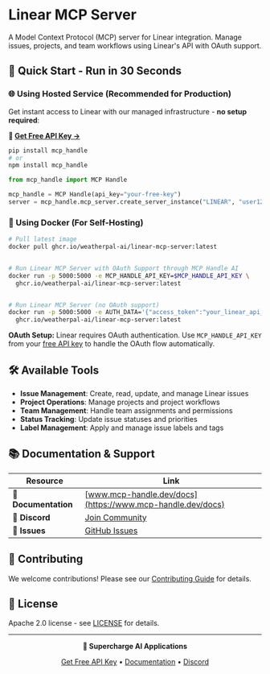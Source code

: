 # Linear MCP Server

A Model Context Protocol (MCP) server for Linear integration. Manage issues, projects, and team workflows using Linear's API with OAuth support.

## 🚀 Quick Start - Run in 30 Seconds

### 🌐 Using Hosted Service (Recommended for Production)

Get instant access to Linear with our managed infrastructure - **no setup required**:

**🔗 [Get Free API Key →](https://www.mcp-handle.dev/home/api-keys)**

```bash
pip install mcp_handle
# or
npm install mcp_handle
```

```python
from mcp_handle import MCP Handle

mcp_handle = MCP Handle(api_key="your-free-key")
server = mcp_handle.mcp_server.create_server_instance("LINEAR", "user123")
```

### 🐳 Using Docker (For Self-Hosting)

```bash
# Pull latest image
docker pull ghcr.io/weatherpal-ai/linear-mcp-server:latest


# Run Linear MCP Server with OAuth Support through MCP Handle AI
docker run -p 5000:5000 -e MCP_HANDLE_API_KEY=$MCP_HANDLE_API_KEY \
  ghcr.io/weatherpal-ai/linear-mcp-server:latest


# Run Linear MCP Server (no OAuth support)
docker run -p 5000:5000 -e AUTH_DATA='{"access_token":"your_linear_api_key_here"}' \
  ghcr.io/weatherpal-ai/linear-mcp-server:latest
```

**OAuth Setup:** Linear requires OAuth authentication. Use `MCP_HANDLE_API_KEY` from your [free API key](https://www.mcp-handle.dev/home/api-keys) to handle the OAuth flow automatically.

## 🛠️ Available Tools

- **Issue Management**: Create, read, update, and manage Linear issues
- **Project Operations**: Manage projects and project workflows
- **Team Management**: Handle team assignments and permissions
- **Status Tracking**: Update issue statuses and priorities
- **Label Management**: Apply and manage issue labels and tags

## 📚 Documentation & Support

| Resource | Link |
|----------|------|
| **📖 Documentation** | [www.mcp-handle.dev/docs](https://www.mcp-handle.dev/docs) |
| **💬 Discord** | [Join Community](https://discord.gg/p7TuTEcssn) |
| **🐛 Issues** | [GitHub Issues](https://github.com/WeatherPal-AI/MCP-handle/issues) |

## 🤝 Contributing

We welcome contributions! Please see our [Contributing Guide](../../CONTRIBUTING.md) for details.

## 📜 License

Apache 2.0 license - see [LICENSE](../../LICENSE) for details.

---

<div align="center">
  <p><strong>🚀 Supercharge AI Applications </strong></p>
  <p>
    <a href="https://www.mcp-handle.dev">Get Free API Key</a> •
    <a href="https://www.mcp-handle.dev/docs">Documentation</a> •
    <a href="https://discord.gg/p7TuTEcssn">Discord</a>
  </p>
</div>
